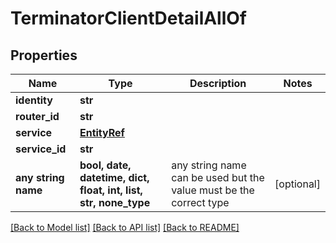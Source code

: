 # TerminatorClientDetailAllOf


## Properties
Name | Type | Description | Notes
------------ | ------------- | ------------- | -------------
**identity** | **str** |  | 
**router_id** | **str** |  | 
**service** | [**EntityRef**](EntityRef.md) |  | 
**service_id** | **str** |  | 
**any string name** | **bool, date, datetime, dict, float, int, list, str, none_type** | any string name can be used but the value must be the correct type | [optional]

[[Back to Model list]](../README.md#documentation-for-models) [[Back to API list]](../README.md#documentation-for-api-endpoints) [[Back to README]](../README.md)


